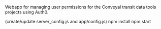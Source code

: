 Webapp for managing user permissions for the Conveyal transit data tools projects using Auth0.

(create/update server_config.js and app/config.js)
npm install
npm start
